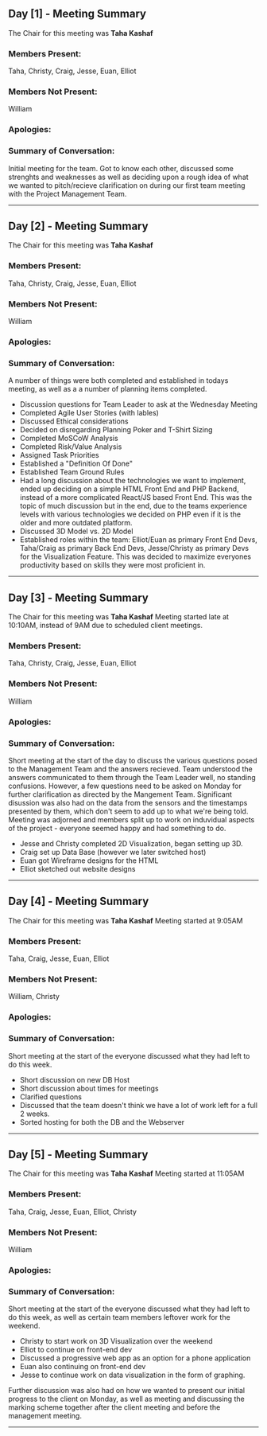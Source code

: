 ## Day [1] - Meeting Summary
The Chair for this meeting was **Taha Kashaf**

### Members Present:
Taha, Christy, Craig, Jesse, Euan, Elliot

### Members Not Present:
William

### Apologies:


### Summary of Conversation:
Initial meeting for the team. Got to know each other, discussed some strenghts and weaknesses as well as deciding upon a rough idea of what we wanted to pitch/recieve clarification on during our first team meeting with the Project Management Team.

---
## Day [2] - Meeting Summary
The Chair for this meeting was **Taha Kashaf**

### Members Present:
Taha, Christy, Craig, Jesse, Euan, Elliot

### Members Not Present:
William

### Apologies:


### Summary of Conversation:
A number of things were both completed and established in todays meeting, as well as a a number of planning items completed.
 - Discussion questions for Team Leader to ask at the Wednesday Meeting
 - Completed Agile User Stories (with lables)
 - Discussed Ethical considerations
 - Decided on disregarding Planning Poker and T-Shirt Sizing
 - Completed MoSCoW Analysis
 - Completed Risk/Value Analysis
 - Assigned Task Priorities
 - Established a "Definition Of Done"
 - Established Team Ground Rules
 - Had a long discussion about the technologies we want to implement, ended up deciding on a simple HTML Front End and PHP Backend, instead of a more complicated React/JS based Front End. This was the topic of much discussion but in the end, due to the teams experience levels with various technologies we decided on PHP even if it is the older and more outdated platform.
 - Discussed 3D Model vs. 2D Model
 - Established roles within the team: Elliot/Euan as primary Front End Devs, Taha/Craig as primary Back End Devs, Jesse/Christy as primary Devs for the Visualization Feature. This was decided to maximize everyones productivity based on skills they were most proficient in.

---
## Day [3] - Meeting Summary
The Chair for this meeting was **Taha Kashaf**
Meeting started late at 10:10AM, instead of 9AM due to scheduled client meetings.

### Members Present:
Taha, Christy, Craig, Jesse, Euan, Elliot

### Members Not Present:
William

### Apologies:


### Summary of Conversation:
Short meeting at the start of the day to discuss the various questions posed to the Management Team and the answers recieved. Team understood the answers communicated to them through the Team Leader well, no standing confusions. However, a few questions need to be asked on Monday for further clarification as directed by the Mangement Team.
Significant disussion was also had on the data from the sensors and the timestamps presented by them, which don't seem to add up to what we're being told.
Meeting was adjorned and members split up to work on induvidual aspects of the project - everyone seemed happy and had something to do.
 - Jesse and Christy completed 2D Visualization, began setting up 3D.
 - Craig set up Data Base (however we later switched host)
 - Euan got Wireframe designs for the HTML
 - Elliot sketched out website designs

---
## Day [4] - Meeting Summary
The Chair for this meeting was **Taha Kashaf**
Meeting started at 9:05AM

### Members Present:
Taha, Craig, Jesse, Euan, Elliot

### Members Not Present:
William, Christy

### Apologies:


### Summary of Conversation:
Short meeting at the start of the everyone discussed what they had left to do this week.
 - Short discussion on new DB Host
 - Short discussion about times for meetings
 - Clarified questions
 - Discussed that the team doesn't think we have a lot of work left for a full 2 weeks.
 - Sorted hosting for both the DB and the Webserver
---

## Day [5] - Meeting Summary
The Chair for this meeting was **Taha Kashaf**
Meeting started at 11:05AM

### Members Present:
Taha, Craig, Jesse, Euan, Elliot, Christy

### Members Not Present:
William

### Apologies:


### Summary of Conversation:
Short meeting at the start of the everyone discussed what they had left to do this week, as well as certain team members leftover work for the weekend.

 - Christy to start work on 3D Visualization over the weekend
 - Elliot to continue on front-end dev
 - Discussed a progressive web app as an option for a phone application
 - Euan also continuing on front-end dev
 - Jesse to continue work on data visualization in the form of graphing.

Further discussion was also had on how we wanted to present our initial progress to the client on Monday, as well as meeting and discussing the marking scheme together after the client meeting and before the management meeting. 


---